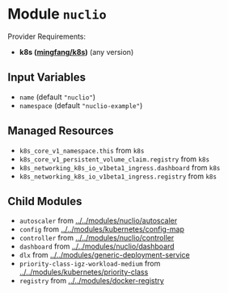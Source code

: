 
# Module `nuclio`

Provider Requirements:
* **k8s ([mingfang/k8s](https://registry.terraform.io/providers/mingfang/k8s/latest))** (any version)

## Input Variables
* `name` (default `"nuclio"`)
* `namespace` (default `"nuclio-example"`)

## Managed Resources
* `k8s_core_v1_namespace.this` from `k8s`
* `k8s_core_v1_persistent_volume_claim.registry` from `k8s`
* `k8s_networking_k8s_io_v1beta1_ingress.dashboard` from `k8s`
* `k8s_networking_k8s_io_v1beta1_ingress.registry` from `k8s`

## Child Modules
* `autoscaler` from [../../modules/nuclio/autoscaler](../../modules/nuclio/autoscaler)
* `config` from [../../modules/kubernetes/config-map](../../modules/kubernetes/config-map)
* `controller` from [../../modules/nuclio/controller](../../modules/nuclio/controller)
* `dashboard` from [../../modules/nuclio/dashboard](../../modules/nuclio/dashboard)
* `dlx` from [../../modules/generic-deployment-service](../../modules/generic-deployment-service)
* `priority-class-igz-workload-medium` from [../../modules/kubernetes/priority-class](../../modules/kubernetes/priority-class)
* `registry` from [../../modules/docker-registry](../../modules/docker-registry)


